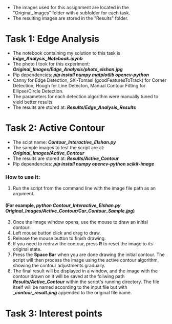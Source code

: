 * The images used for this assignment are located in the "Original_Images" folder with a subfolder for each task.
* The resulting images are stored in the "Results" folder.

# Task 1: Edge Analysis
* The notebook containing my solution to this task is ___Edge_Analysis_Notebook.ipynb___
* The photo I took for this experiment: ___Original_Images/Edge_Analysis/photo_elshan.jpg___
* Pip dependencies: ___pip install numpy matplotlib opencv-python___
* Canny for Edge Detection, Shi-Tomasi (goodFeaturesToTrack) for Corner Detection, Hough for Line Detecton, Manual Contour Fitting for Ellipse/Circle Detection.
* The parameters for each detection algorithm were manually tuned to yield better results.
* The results are stored at: ___Results/Edge_Analysis_Results___

# Task 2: Active Contour
* The scipt name: ___Contour_Interactive_Elshan.py___
* The sample images to test the script are at: ___Original_Images/Active_Contour___
* The results are stored at: ___Results/Active_Contour___
* Pip dependencies: ___pip install numpy opencv-python scikit-image___
### How to use it: 
1. Run the script from the command line with the image file path as an argument.
#### (For example, ___python Contour_Interactive_Elshan.py Original_Images/Active_Contour/Car_Contour_Sample.jpg___)
3. Once the image window opens, use the mouse to draw an initial contour:
4. Left mouse button click and drag to draw.
5. Release the mouse button to finish drawing.
6. If you need to redraw the contour, press __R__ to reset the image to its original state.
7. Press the __Space Bar__ when you are done drawing the initial contour. The script will then process the image using the active contour algorithm, showing the contour adjustments gradually.
8. The final result will be displayed in a window, and the image with the contour drawn on it will be saved at the follwing path ___Results/Active_Contour___ within the script's running directory. The file itself will be named according to the input file but with ____contour_result.png___ appended to the original file name.

# Task 3: Interest points


